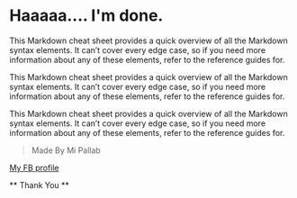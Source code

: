# Haaaaa.... I'm done.


 This Markdown cheat sheet provides a quick overview of all the Markdown syntax elements. It can’t cover every edge case, so if you need more information about any of these elements, refer to the reference guides for.


 This Markdown cheat sheet provides a quick overview of all the Markdown syntax elements. It can’t cover every edge case, so if you need more information about any of these elements, refer to the reference guides for.


 This Markdown cheat sheet provides a quick overview of all the Markdown syntax elements. It can’t cover every edge case, so if you need more information about any of these elements, refer to the reference guides for.


 > Made By Mi Pallab


 [My FB profile](https://www.facebook.com/majadul.islam.3532/)


 ** Thank You **